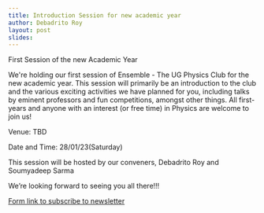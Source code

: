 ```yaml
---
title: Introduction Session for new academic year
author: Debadrito Roy
layout: post
slides: 
---
```


First Session of the new Academic Year

<!--more-->

We're holding our first session of Ensemble - The UG Physics Club for the new academic year. This session will primarily be an introduction to the club and the various exciting activities we have planned for you, including talks by eminent professors and fun competitions, amongst other things. All first-years and anyone with an interest (or free time) in Physics are welcome to join us!
 
Venue: TBD
 
Date and Time: 28/01/23(Saturday) 
 
This session will be hosted by our conveners, Debadrito Roy and Soumyadeep Sarma
 

We’re looking forward to seeing you all there!!!



[Form link to subscribe to newsletter](https://forms.gle/z4KFJXkAVkgC15mYA)